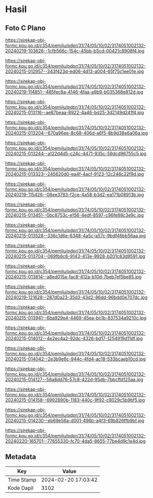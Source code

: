 # Hasil

## Foto C Plano

https://sirekap-obj-formc.kpu.go.id/c354/pemilu/pdpr/31/74/05/10/02/3174051002132-20240219-103626--1cfb566c-154c-45bb-b5cd-00421c8908f4.jpg

https://sirekap-obj-formc.kpu.go.id/c354/pemilu/pdpr/31/74/05/10/02/3174051002132-20240215-012957--343f423d-ed06-4d13-a004-65f75c1ee01e.jpg

https://sirekap-obj-formc.kpu.go.id/c354/pemilu/pdpr/31/74/05/10/02/3174051002132-20240219-114851--485fec8a-4146-4faa-a9b9-b035368e812d.jpg

https://sirekap-obj-formc.kpu.go.id/c354/pemilu/pdpr/31/74/05/10/02/3174051002132-20240215-013116--ae87beaa-8922-4a46-bd25-3d2149d241f4.jpg

https://sirekap-obj-formc.kpu.go.id/c354/pemilu/pdpr/31/74/05/10/02/3174051002132-20240215-013204--670a96ee-8c68-406d-a6f5-8b9d38e6a06a.jpg

https://sirekap-obj-formc.kpu.go.id/c354/pemilu/pdpr/31/74/05/10/02/3174051002132-20240215-013244--a122d4d5-c24c-4471-935c-59dcd96755c5.jpg

https://sirekap-obj-formc.kpu.go.id/c354/pemilu/pdpr/31/74/05/10/02/3174051002132-20240215-013323--245620d0-ea4f-4acf-9123-12c246c22f9d.jpg

https://sirekap-obj-formc.kpu.go.id/c354/pemilu/pdpr/31/74/05/10/02/3174051002132-20240219-115426--08ee3783-f2ce-4a58-b3d2-ea171b08913b.jpg

https://sirekap-obj-formc.kpu.go.id/c354/pemilu/pdpr/31/74/05/10/02/3174051002132-20240215-013451--0bc8753c-e156-4edf-8597-c96fe88c3e9c.jpg

https://sirekap-obj-formc.kpu.go.id/c354/pemilu/pdpr/31/74/05/10/02/3174051002132-20240215-013528--336c1d6e-6348-4a5c-a57c-9bdf46bb56aa.jpg

https://sirekap-obj-formc.kpu.go.id/c354/pemilu/pdpr/31/74/05/10/02/3174051002132-20240215-013704--069fb6c6-9143-413e-9928-b201c83d9591.jpg

https://sirekap-obj-formc.kpu.go.id/c354/pemilu/pdpr/31/74/05/10/02/3174051002132-20240215-013814--a8ed015a-fac8-412a-b10d-7beb7ef5be85.jpg

https://sirekap-obj-formc.kpu.go.id/c354/pemilu/pdpr/31/74/05/10/02/3174051002132-20240219-121628--287d0a23-35d3-43d2-86dd-96bdd0e707dc.jpg

https://sirekap-obj-formc.kpu.go.id/c354/pemilu/pdpr/31/74/05/10/02/3174051002132-20240215-013941--6ba929e4-4469-45ea-bc1b-837534a9210c.jpg

https://sirekap-obj-formc.kpu.go.id/c354/pemilu/pdpr/31/74/05/10/02/3174051002132-20240215-014012--4e2ec4a2-92dc-4326-bd17-1254919d11df.jpg

https://sirekap-obj-formc.kpu.go.id/c354/pemilu/pdpr/31/74/05/10/02/3174051002132-20240215-014042--2e3b9e6c-944c-4fd4-ac18-533bcaeb10cd.jpg

https://sirekap-obj-formc.kpu.go.id/c354/pemilu/pdpr/31/74/05/10/02/3174051002132-20240215-014127--56a8dd76-57c8-422d-95db-7bbcffd125aa.jpg

https://sirekap-obj-formc.kpu.go.id/c354/pemilu/pdpr/31/74/05/10/02/3174051002132-20240215-014158--6992890b-1183-440c-9f92-c8029c5b9bf5.jpg

https://sirekap-obj-formc.kpu.go.id/c354/pemilu/pdpr/31/74/05/10/02/3174051002132-20240215-014230--eb69e56a-d001-496b-a4f3-69b826ffb9bf.jpg

https://sirekap-obj-formc.kpu.go.id/c354/pemilu/pdpr/31/74/05/10/02/3174051002132-20240220-165701--77655330-fc70-4da5-8655-77be4d9c1e4d.jpg


## Metadata

| Key        | Value               |
| ---------- | ------------------- |
| Time Stamp | 2024-02-20 17:03:42 |
| Kode Dapil | 3102                |



